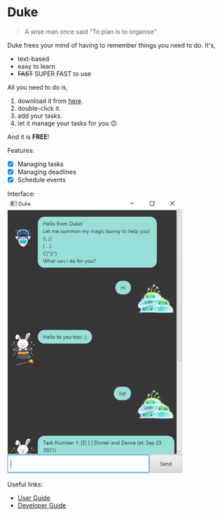 # Duke

> A wise man once said "To plan is to organise"

Duke frees your mind of having to remember things you need to do. It's,

- text-based
- easy to learn
- ~~FAST~~ SUPER FAST to use

All you need to do is,

1. download it from [here](https://github.com/IcyNoPeople/ip).
2. double-click it.
3. add your tasks.
4. let it manage your tasks for you 😉

And it is **FREE**!

Features:

- [x] Managing tasks
- [x] Managing deadlines
- [x] Schedule events

Interface:  
<img src=Ui.png width="400">

Useful links:
* [User Guide](UserGuide.md)
* [Developer Guide](DeveloperGuide.md)
